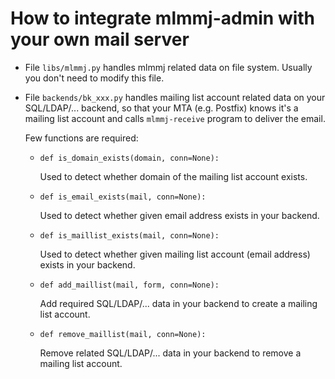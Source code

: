 # How to integrate mlmmj-admin with your own mail server

* File `libs/mlmmj.py` handles mlmmj related data on file system. Usually you
  don't need to modify this file.

* File `backends/bk_xxx.py` handles mailing list account related data on
  your SQL/LDAP/... backend, so that your MTA (e.g. Postfix) knows it's a
  mailing list account and calls `mlmmj-receive` program to deliver the email.

    Few functions are required:

    - `def is_domain_exists(domain, conn=None):`

        Used to detect whether domain of the mailing list account exists.

    - `def is_email_exists(mail, conn=None):`

        Used to detect whether given email address exists in your backend.

    - `def is_maillist_exists(mail, conn=None):`

        Used to detect whether given mailing list account (email address)
        exists in your backend.

    - `def add_maillist(mail, form, conn=None):`

        Add required SQL/LDAP/... data in your backend to create a mailing list
        account.

    - `def remove_maillist(mail, conn=None):`

        Remove related SQL/LDAP/... data in your backend to remove a mailing list
        account.
